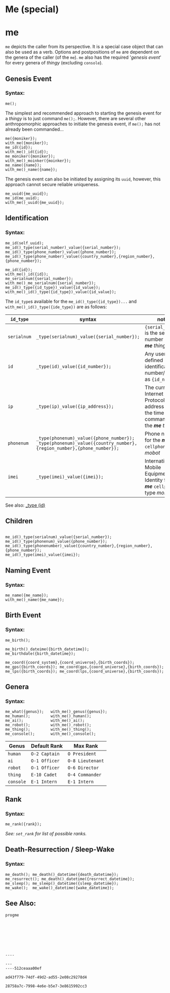 # Me (special)

# me

`me` depicts the caller from its perspective.  It is a special case object that can also be used as a verb.  Options and postpositions of `me` are dependent on the genera of the caller (of the `me`).  `me` also has the required '*genesis event*' for every genera of *thingy* (excluding `console`). 

## Genesis Event

### Syntax:

```Diego
me();
```
The simplest and recommended approach to starting the genesis event for a *thingy* is to just command `me();`.  However, there are several other anthropomorphic approaches to initiate the genesis event, if `me();` has not already been commanded...
```Diego
me({moniker});
with_me({moniker});
me_id({id});
with_me()_id({id});
me_moniker({moniker});
with_me()_moinker({moinker});
me_name({name});
with_me()_name({name});
```
The genesis event can also be initiated by assigning its `uuid`, however, this approach cannot secure reliable uniqueness.

```Diego
me_uuid({me_uuid});
me_id(me_uuid);
with_me()_uuid({me_uuid});
```

## Identification

### Syntax:

```Diego
me_id(self_uuid);
me_id()_type(serial_number)_value({serial_number});
me_id()_type(phone_number)_value({phone_number});
me_id()_type(phone_number)_value({country_number},{region_number},{phone_number});

me_id({id});
with_me()_id({id});
me_serialnum({serial_number});
with_me()_me_serialnum({serial_number});
me_id()_type({id_type})_value({id_value});
with_me()_id()_type({id_type})_value({id_value});
```

The `id_type`s available for the `me_id()_type({id_type})...` and `with_me()_id()_type({ide_type})` are as follows:

| `id_type`   | syntax                                     | notes                                                        |
| ----------- | ------------------------------------------ | ------------------------------------------------------------ |
| `serialnum` | `_type(serialnum)_value({serial_number});` | `{serial_number}` is the serial number of the ***me** thingy*.         |
| `id`        | `_type(id)_value({id_number});`            | Any user defined identification number/code as `{id_number}`. |
| `ip`        | `_type(ip)_value({ip_address});`              | The current Internet Protocol address used at the time of the command by the ***me** thingy*                                                            |
| `phonenum`  | `_type(phonenum)_value({phone_number});` <br />`_type(phonenum)_value({country_number},{region_number},{phone_number});`                                         | Phone number for the ***me*** `cellphone` type *mobot*                                                            |
| `imei`      | `_type(imei)_value({imei});`                                            | International Mobile Equipment Identity for the ***me*** `cellphone` type *mobot*                                                             |
See also: [_type (id)](file://home/tav/Enterprise/Diego/lexicon/postpostions/_type&20(id).md "_type (id)")

## Children



```

me_id()_type(serialnum)_value({serial_number});
me_id()_type(phonenum)_value({phone_number});
me_id()_type(phonenumber)_value({country_number},{region_number},{phone_number});
me_id()_type(imei)_value({imei});
```

## Naming Event

### Syntax:

```Diego
me_name({me_name});
with_me()_name({me_name});
```

## Birth Event

### Syntax:

```Diego
me_birth();

me_birth()_dateime({birth_datetime});
me_birthdate({birth_datetime});

me_coord({coord_system},{coord_universe},{birth_coords});
me_gps({birth_coords});	me_coord(gps,{coord_universe},{birth_coords});
me_lps({birth_coords});	me_coord(lps,{coord_universe},{birth_coords});
```

## Genera

### Syntax:

```Diego
me_what({genus});	with_me()_genus({genus});
me_human();			with_me()_human();
me_ai();			with_me()_ai();
me_robot();			with_me()_robot();
me_thing();			with_me()_thing();
me_console();		with_me()_console();
```

| Genus     | Default Rank  | Max Rank         |
| --------- | ------------- | ---------------- |
| `human`   | `O-2 Captain` | `O President`    |
| `ai`      | `O-1 Officer` | `O-8 Lieutenant` |
| `robot`   | `O-1 Officer` | `O-6 Director`   |
| `thing`   | `E-10 Cadet`  | `O-4 Commander`  |
| `console` | `E-1 Intern`  | `E-1 Intern`     |




## Rank

### Syntax:

```Diego
me_rank({rank});

```

*See: `set_rank` for list of possible ranks.*

## Death-Resurrection / Sleep-Wake

### Syntax:

```Diego
me_death();	me_death()_datetime({death_datetime});
me_resurrect();	me_death()_datetime({resrrect_datetime});
me_sleep();	me_sleep()_datetime({sleep_datetime});
me_wake();	me_wake()_datetime({wake_datetime}); 
```





## See Also:

```Diego
progme








----

---
----512ceaaa00ef

ad43f779-74df-49d2-ad55-2e08c29278d4

28758a7c-7998-4e6e-b5e7-3e8615992cc3

```



